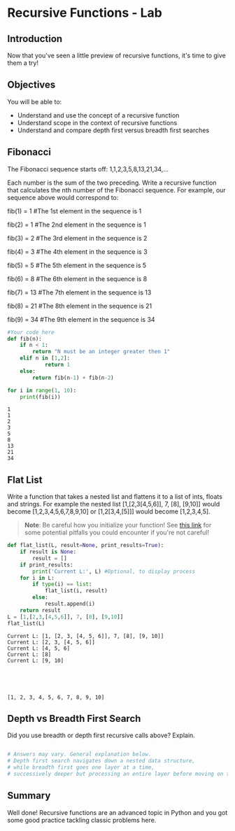 
# Recursive Functions - Lab

## Introduction

Now that you've seen a little preview of recursive functions, it's time to give them a try!

## Objectives
You will be able to:
* Understand and use the concept of a recursive function 
* Understand scope in the context of recursive functions
* Understand and compare depth first versus breadth first searches

## Fibonacci

The Fibonacci sequence starts off:
1,1,2,3,5,8,13,21,34,...

Each number is the sum of the two preceding. Write a recursive function that calculates the nth number of the Fibonacci sequence. For example, our sequence above would correspond to:

fib(1) = 1 #The 1st element in the sequence is 1

fib(2) = 1 #The 2nd element in the sequence is 1

fib(3) = 2 #The 3rd element in the sequence is 2

fib(4) = 3 #The 4th element in the sequence is 3

fib(5) = 5 #The 5th element in the sequence is 5

fib(6) = 8 #The 6th element in the sequence is 8

fib(7) = 13 #The 7th element in the sequence is 13

fib(8) = 21 #The 8th element in the sequence is 21

fib(9) = 34 #The 9th element in the sequence is 34


```python
#Your code here
def fib(n):
    if n < 1:
        return "N must be an integer greater then 1"
    elif n in [1,2]:
            return 1
    else:
        return fib(n-1) + fib(n-2)
```


```python
for i in range(1, 10):
    print(fib(i))
```

    1
    1
    2
    3
    5
    8
    13
    21
    34


## Flat List

Write a function that takes a nested list and flattens it to a list of ints, floats and strings.
For example the nested list [1,[2,3[4,5,6]], 7, [8], [9,10]] would become [1,2,3,4,5,6,7,8,9,10] or 
[1,2[3,4,[5]]] would become [1,2,3,4,5].

> **Note**: Be careful how you initialize your function! See [this link](https://docs.quantifiedcode.com/python-anti-patterns/correctness/mutable_default_value_as_argument.html) for some potential pitfalls you could encounter if you're not careful!


```python
def flat_list(L, result=None, print_results=True):
    if result is None:
        result = []
    if print_results:
        print('Current L:', L) #Optional, to display process
    for i in L:
        if type(i) == list:
            flat_list(i, result)
        else:
            result.append(i)
    return result
L = [1,[2,3,[4,5,6]], 7, [8], [9,10]]
flat_list(L)
```

    Current L: [1, [2, 3, [4, 5, 6]], 7, [8], [9, 10]]
    Current L: [2, 3, [4, 5, 6]]
    Current L: [4, 5, 6]
    Current L: [8]
    Current L: [9, 10]





    [1, 2, 3, 4, 5, 6, 7, 8, 9, 10]



## Depth vs Breadth First Search

Did you use breadth or depth first recursive calls above? Explain.


```python

# Answers may vary. General explanation below.
# Depth first search navigates down a nested data structure, 
# while breadth first goes one layer at a time, 
# successively deeper but processing an entire layer before moving on to deeper layers.
```

## Summary
Well done! Recursive functions are an advanced topic in Python and you got some good practice tackling classic problems here.
